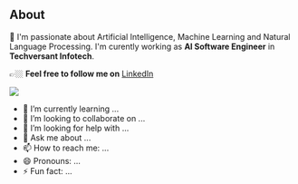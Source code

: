 
## About

🔭 I'm passionate about Artificial Intelligence, Machine Learning and Natural Language Processing. I'm curently working as **AI Software Engineer** in **Techversant Infotech**.

👉🏼 **Feel free to follow me on** [LinkedIn](https://www.linkedin.com/in/sreerag-radhakrishnan-599036130/)

<a href="https://www.linkedin.com/in/sreerag-radhakrishnan-599036130/"><img src="https://img.shields.io/badge/linkedin-%230077B5.svg?style=for-the-badge&logo=linkedin&logoColor=white"><a>



- 🌱 I’m currently learning ...
- 👯 I’m looking to collaborate on ...
- 🤔 I’m looking for help with ...
- 💬 Ask me about ...
- 📫 How to reach me: ...
- 😄 Pronouns: ...
- ⚡ Fun fact: ...
